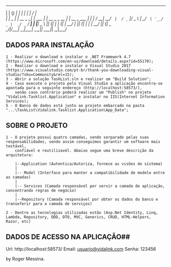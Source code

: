  _     _     _              _        _                  __          
| |   (_)   | |            | |      | |                / _|         
| |    _ ___| |_ __ _    __| | ___  | |_ __ _ _ __ ___| |_ __ _ ___ 
| |   | / __| __/ _` |  / _` |/ _ \ | __/ _` | '__/ _ \  _/ _` / __|
| |___| \__ \ || (_| | | (_| |  __/ | || (_| | | |  __/ || (_| \__ \
\_____/_|___/\__\__,_|  \__,_|\___|  \__\__,_|_|  \___|_| \__,_|___/

## DADOS PARA INSTALAÇÃO ##

	1 - Realizar o download e instalar o .NET Framework 4.7 (https://www.microsoft.com/en-us/download/details.aspx?id=55170);
	2 - Realizar o download e instalar o Visual Studio 2017 (https://www.visualstudio.com/pt-br/thank-you-downloading-visual-studio/?sku=Community&rel=15);
	3 - Abrir a solução TaskList.sln e realizar um "Build Solution";
	4 - Caso execute o projeto pelo Visual Studio a aplicação encontra-se apontada para o seguinte endereço (http://localhost:58573/),
		senão caso contrário poderá realizar um "Publish" no projeto "Vidalink.Tasklist.Application" e instalar no IIS(Internet Information Services);
	5 - O Banco de dados está junto ao projeto embarcado na pasta "...\TaskList\Vidalink.Tasklist.Application\App_Data";
	
## SOBRE O PROJETO ##	

	1 - O projeto possui quatro camadas, sendo serparado pelas suas responsabilidades, sendo assim conseguimos garantir um software mais testável, 
		confiável e reutilizavél. Abaixo segue uma breve descrição da arquitetura:
		
		|--Application (Autentica/Autoriza, fornece as visões do sistema)
		|
		|-- Model (Interface para manter a compatibilidade de modelo entre as camadas)
		|
		|-- Services (Camada responsável por servir a camada de aplicação, concentrando regras de negócio)
		|
		|--Repository (Camada responsável por obter os dados do banco e transeferir para a camada de serviços)
		
	2 - Dentre as tecnologias utilizadas estão (Asp.Net Identity, Linq, Lambda, Repository, DDD, DTO, MVC, Generics, CRUD, HTML-Helpers, Razor, etc)

	
## DADOS DE ACESSO NA APLICAÇÃO##

Url: 	http://localhost:58573/
Email: 	usuario@vidalink.com
Senha:	123456

by Roger Messina.
